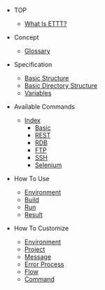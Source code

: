 
* TOP

  * [What Is ETTT?](README.md)

* Concept

  * [Glossary](pages/concept/glossary.md)

* Specification

  * [Basic Structure](pages/specification/basic_structure.md)
  * [Basic Directory Structure](pages/specification/basic_directory_structure.md)
  * [Variables](pages/specification/variables.md)
  
* Available Commands
  * [Index](pages/specification/command/index.md)
    * [Basic](pages/specification/command/basic.md)
    * [REST](pages/specification/command/rest.md)
    * [RDB](pages/specification/command/rdb.md)
    * [FTP](pages/specification/command/ftp.md)
    * [SSH](pages/specification/command/ssh.md)
    * [Selenium](pages/specification/command/selenium.md)
  
* How To Use
  * [Environment](pages/use/environment.md)
  * [Build](pages/use/build.md)
  * [Run](pages/use/run.md)
  * [Result](pages/use/result.md)

* How To Customize

  * [Environment](pages/customize/environment.md)
  * [Project](pages/customize/project.md)
  * [Message](pages/customize/message.md)
  * [Error Process](pages/customize/errorprocess.md)
  * [Flow](pages/customize/flow.md)
  * [Command](pages/customize/command.md)

